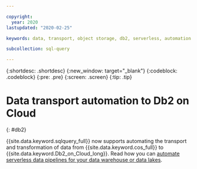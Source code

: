 ```yaml
---

copyright:
  year: 2020
lastupdated: "2020-02-25"

keywords: data, transport, object storage, db2, serverless, automation

subcollection: sql-query

---
```


{:shortdesc: .shortdesc}
{:new_window: target="_blank"}
{:codeblock: .codeblock}
{:pre: .pre}
{:screen: .screen}
{:tip: .tip}



# Data transport automation to Db2 on Cloud
{: #db2}

{{site.data.keyword.sqlquery_full}} now supports automating the transport and transformation of data from {{site.data.keyword.cos_full}} 
to {{site.data.keyword.Db2_on_Cloud_long}}. Read how you can 
[automate serverless data pipelines for your data warehouse or data lakes](https://www.ibm.com/cloud/blog/announcements/automate-serverless-data-pipelines-for-your-data-warehouse-or-data-lakes).

